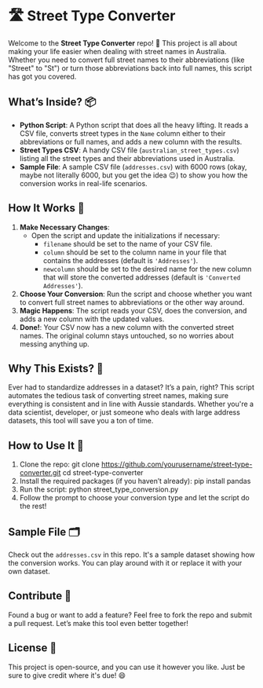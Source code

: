 # 🛣️ Street Type Converter

Welcome to the **Street Type Converter** repo! 🎉 This project is all about making your life easier when dealing with street names in Australia. Whether you need to convert full street names to their abbreviations (like "Street" to "St") or turn those abbreviations back into full names, this script has got you covered.

## What’s Inside? 📦

- **Python Script**: A Python script that does all the heavy lifting. It reads a CSV file, converts street types in the `Name` column either to their abbreviations or full names, and adds a new column with the results.
- **Street Types CSV**: A handy CSV file (`australian_street_types.csv`) listing all the street types and their abbreviations used in Australia.
- **Sample File**: A sample CSV file (`addresses.csv`) with 6000 rows (okay, maybe not literally 6000, but you get the idea 😉) to show you how the conversion works in real-life scenarios.

## How It Works 🔧

1. **Make Necessary Changes**: 
   - Open the script and update the initializations if necessary:
     - `filename` should be set to the name of your CSV file.
     - `column` should be set to the column name in your file that contains the addresses (default is `'Addresses'`).
     - `newcolumn` should be set to the desired name for the new column that will store the converted addresses (default is `'Converted Addresses'`).
2. **Choose Your Conversion**: Run the script and choose whether you want to convert full street names to abbreviations or the other way around.
3. **Magic Happens**: The script reads your CSV, does the conversion, and adds a new column with the updated values.
3. **Done!**: Your CSV now has a new column with the converted street names. The original column stays untouched, so no worries about messing anything up.

## Why This Exists? 🤔

Ever had to standardize addresses in a dataset? It’s a pain, right? This script automates the tedious task of converting street names, making sure everything is consistent and in line with Aussie standards. Whether you're a data scientist, developer, or just someone who deals with large address datasets, this tool will save you a ton of time.

## How to Use It 🚀

1. Clone the repo: git clone https://github.com/yourusername/street-type-converter.git cd street-type-converter
2. Install the required packages (if you haven’t already): pip install pandas
3. Run the script: python street_type_conversion.py
4. Follow the prompt to choose your conversion type and let the script do the rest!

## Sample File 🗂️

Check out the `addresses.csv` in this repo. It's a sample dataset showing how the conversion works. You can play around with it or replace it with your own dataset.

## Contribute 🤝

Found a bug or want to add a feature? Feel free to fork the repo and submit a pull request. Let’s make this tool even better together!

## License 📄

This project is open-source, and you can use it however you like. Just be sure to give credit where it's due! 😄

